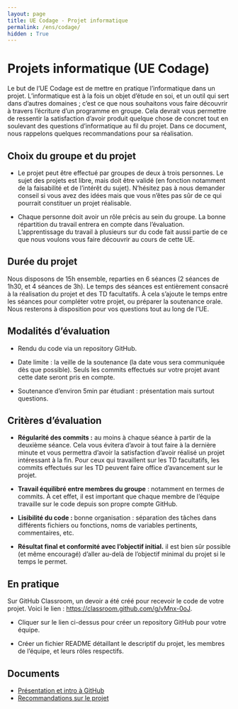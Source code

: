 ```yaml
---
layout: page
title: UE Codage - Projet informatique
permalink: /ens/codage/
hidden : True
---
```




# Projets informatique (UE Codage)

Le but de l’UE Codage est de mettre en pratique l’informatique dans un projet. L’informatique est à la fois un objet d’étude en soi, et un outil qui sert dans d’autres domaines ; c’est ce que nous souhaitons vous faire découvrir à travers l’écriture d’un programme en groupe. Cela devrait vous permettre de ressentir la satisfaction d’avoir produit quelque chose de concret tout en soulevant des questions d’informatique au fil du projet. Dans ce document, nous rappelons quelques recommandations pour sa réalisation.

Choix du groupe et du projet
----------------------------

-   Le projet peut être effectué par groupes de deux à trois personnes. Le sujet des projets est libre, mais doit être validé (en fonction notamment de la faisabilité et de l’intérêt du sujet). N’hésitez pas à nous demander conseil si vous avez des idées mais que vous n’êtes pas sûr de ce qui pourrait constituer un projet réalisable.

-   Chaque personne doit avoir un rôle précis au sein du groupe. La bonne répartition du travail entrera en compte dans l’évaluation. L’apprentissage du travail à plusieurs sur du code fait aussi partie de ce que nous voulons vous faire découvrir au cours de cette UE.

Durée du projet
---------------

Nous disposons de 15h ensemble, reparties en 6 séances (2 séances de 1h30, et 4 séances de 3h). Le temps des séances est entièrement consacré à la réalisation du projet et des TD facultatifs. À cela s’ajoute le temps entre les séances pour compléter votre projet, ou préparer la soutenance orale. Nous resterons à disposition pour vos questions tout au long de l’UE.

Modalités d’évaluation
----------------------

-   Rendu du code via un repository GitHub.

-   Date limite : la veille de la soutenance (la date vous sera communiquée dès que possible). Seuls les commits effectués sur votre projet avant cette date seront pris en compte.

-   Soutenance d’environ 5min par étudiant : présentation mais surtout questions.

Critères d’évaluation
---------------------

-   **Régularité des commits :** au moins à chaque séance à partir de la deuxième séance. Cela vous évitera d’avoir à tout faire à la dernière minute et vous permettra d’avoir la satisfaction d’avoir réalisé un projet intéressant à la fin. Pour ceux qui travaillent sur les TD facultatifs, les commits effectués sur les TD peuvent faire office d’avancement sur le projet.

-   **Travail équilibré entre membres du groupe** : notamment en termes de commits. À cet effet, il est important que chaque membre de l’équipe travaille sur le code depuis son propre compte GitHub.

-   **Lisibilité du code :** bonne organisation : séparation des tâches dans différents fichiers ou fonctions, noms de variables pertinents, commentaires, etc.

-   **Résultat final et conformité avec l’objectif initial.** il est bien sûr possible (et même encouragé) d’aller au-delà de l’objectif minimal du projet si le temps le permet.

En pratique
-----------

Sur GitHub Classroom, un devoir a été créé pour recevoir le code de votre projet. Voici le lien : <https://classroom.github.com/g/vMnx-0oJ>.

-   Cliquer sur le lien ci-dessus pour créer un repository GitHub pour votre équipe.

-   Créer un fichier README détaillant le descriptif du projet, les membres de l’équipe, et leurs rôles respectifs.

Documents
---------

* [Présentation et intro à GitHub](../../docs/L1/info/presentation_UE_codage.pdf)
* [Recommandations sur le projet](../../docs/L1/info/projet-recommandations.pdf)